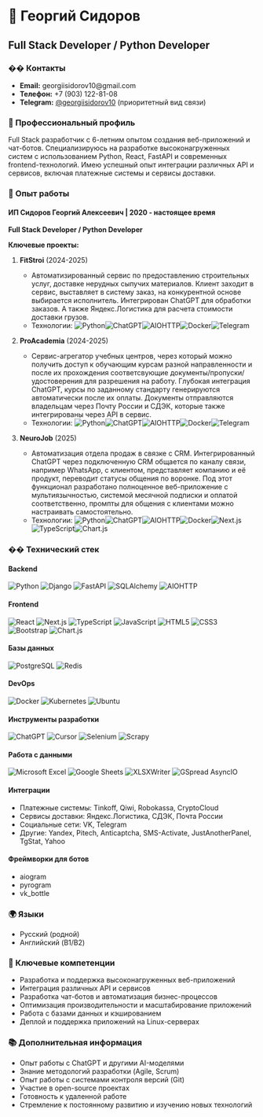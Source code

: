 # 👋 Георгий Сидоров
## Full Stack Developer / Python Developer

### �� Контакты
- **Email:** georgiis&#x2060;idorov10@&#x2060;gmail.com
- **Телефон:** +7 (903) 122-81-08
- **Telegram:** <a href='https://t.me/georgiisidorov10'>@georgiisidorov10</a> (приоритетный вид связи)

### 🎯 Профессиональный профиль
Full Stack разработчик с 6-летним опытом создания веб-приложений и чат-ботов. Специализируюсь на разработке высоконагруженных систем с использованием Python, React, FastAPI и современных frontend-технологий. Имею успешный опыт интеграции различных API и сервисов, включая платежные системы и сервисы доставки.

### 💼 Опыт работы
#### ИП Сидоров Георгий Алексеевич | 2020 - настоящее время
**Full Stack Developer / Python Developer**

**Ключевые проекты:**

1. **FitStroi** (2024-2025)
   - Автоматизированный сервис по предоставлению строительных услуг, доставке нерудных сыпучих материалов. Клиент заходит в сервис, выставляет в систему заказ, на конкурентной основе выбирается исполнитель. Интегрирован ChatGPT для обработки заказов. А также Яндекс.Логистика для расчета стоимости доставки грузов. 
   - Технологии: ![Python](https://img.shields.io/badge/Python-3670A0?style=for-the-badge&logo=python&logoColor=ffdd54)![ChatGPT](https://img.shields.io/badge/ChatGPT-74aa9c?logo=openai&logoColor=white&style=for-the-badge)![AIOHTTP](https://img.shields.io/badge/AIOHTTP-2C5BB4?style=for-the-badge&logo=aiohttp&logoColor=white)![Docker](https://img.shields.io/badge/Docker-2496ED?logo=docker&logoColor=fff&style=for-the-badge)![Telegram](https://img.shields.io/badge/Telegram-2CA5E0?style=for-the-badge&logo=telegram&logoColor=white)

3. **ProAcademia** (2024-2025)
   - Сервис-агрегатор учебных центров, через который можно получить доступ к обучающим курсам разной направленности и после их прохождения соответсвующие документы/пропуски/удостоверения для разрешения на работу. Глубокая интеграция ChatGPT, курсы по заданному стандарту генерируются автоматически после их оплаты. Документы отправляются владельцам через Почту России и СДЭК, которые также интегрированы через API в сервис.
   - Технологии: ![Python](https://img.shields.io/badge/Python-3670A0?style=for-the-badge&logo=python&logoColor=ffdd54)![ChatGPT](https://img.shields.io/badge/ChatGPT-74aa9c?logo=openai&logoColor=white&style=for-the-badge)![AIOHTTP](https://img.shields.io/badge/AIOHTTP-2C5BB4?style=for-the-badge&logo=aiohttp&logoColor=white)![Docker](https://img.shields.io/badge/Docker-2496ED?logo=docker&logoColor=fff&style=for-the-badge)![Telegram](https://img.shields.io/badge/Telegram-2CA5E0?style=for-the-badge&logo=telegram&logoColor=white)

4. **NeuroJob** (2025)
   - Автоматизация отдела продаж в связке с CRM. Интегрированный ChatGPT через подключенную CRM общается по каналу связи, например WhatsApp, с клиентом, представляет компанию и её продукт, переводит статусы общения по воронке. Под этот функционал разработано полноценное веб-приложение с мультиязычностью, системой месячной подписки и оплатой соответственно, промпты для общения с клиентами можно настраивать самостоятельно.
   - Технологии: ![Python](https://img.shields.io/badge/Python-3670A0?style=for-the-badge&logo=python&logoColor=ffdd54)![ChatGPT](https://img.shields.io/badge/ChatGPT-74aa9c?logo=openai&logoColor=white&style=for-the-badge)![AIOHTTP](https://img.shields.io/badge/AIOHTTP-2C5BB4?style=for-the-badge&logo=aiohttp&logoColor=white)![Docker](https://img.shields.io/badge/Docker-2496ED?logo=docker&logoColor=fff&style=for-the-badge)![Next.js](https://img.shields.io/badge/Next.js-000000?style=for-the-badge&logo=next.js&logoColor=white)![TypeScript](https://img.shields.io/badge/TypeScript-3178C6?style=for-the-badge&logo=typescript&logoColor=white)![Chart.js](https://img.shields.io/badge/Chart.js-FF6384?style=for-the-badge&logo=chartdotjs&logoColor=white)

### �� Технический стек

#### Backend
![Python](https://img.shields.io/badge/Python-3670A0?style=for-the-badge&logo=python&logoColor=ffdd54)
![Django](https://img.shields.io/badge/Django-092E20?style=for-the-badge&logo=django&logoColor=white)
![FastAPI](https://img.shields.io/badge/FastAPI-009485?style=for-the-badge&logo=fastapi&logoColor=white)
![SQLAlchemy](https://img.shields.io/badge/SQLAlchemy-D71F00?style=for-the-badge&logo=sqlalchemy&logoColor=white)
![AIOHTTP](https://img.shields.io/badge/AIOHTTP-2C5BB4?style=for-the-badge&logo=aiohttp&logoColor=white)

#### Frontend
![React](https://img.shields.io/badge/React-20232A?style=for-the-badge&logo=react&logoColor=61DAFB)
![Next.js](https://img.shields.io/badge/Next.js-000000?style=for-the-badge&logo=next.js&logoColor=white)
![TypeScript](https://img.shields.io/badge/TypeScript-3178C6?style=for-the-badge&logo=typescript&logoColor=white)
![JavaScript](https://img.shields.io/badge/JavaScript-F7DF1E?style=for-the-badge&logo=javascript&logoColor=black)
![HTML5](https://img.shields.io/badge/HTML5-E34F26?style=for-the-badge&logo=html5&logoColor=white)
![CSS3](https://img.shields.io/badge/CSS3-1572B6?style=for-the-badge&logo=css3&logoColor=white)
![Bootstrap](https://img.shields.io/badge/Bootstrap-7952B3?style=for-the-badge&logo=bootstrap&logoColor=white)
![Chart.js](https://img.shields.io/badge/Chart.js-FF6384?style=for-the-badge&logo=chartdotjs&logoColor=white)

#### Базы данных
![PostgreSQL](https://img.shields.io/badge/PostgreSQL-4169E1?style=for-the-badge&logo=postgresql&logoColor=white)
![Redis](https://img.shields.io/badge/Redis-DD0031?style=for-the-badge&logo=redis&logoColor=white)

#### DevOps
![Docker](https://img.shields.io/badge/Docker-2496ED?style=for-the-badge&logo=docker&logoColor=white)
![Kubernetes](https://img.shields.io/badge/Kubernetes-326CE5?style=for-the-badge&logo=kubernetes&logoColor=white)
![Ubuntu](https://img.shields.io/badge/Ubuntu-E95420?style=for-the-badge&logo=ubuntu&logoColor=white)

#### Инструменты разработки
![ChatGPT](https://img.shields.io/badge/ChatGPT-74AA9C?style=for-the-badge&logo=openai&logoColor=white)
![Cursor](https://img.shields.io/badge/Cursor-000000?style=for-the-badge&logo=cursor-ai&logoColor=white)
![Selenium](https://img.shields.io/badge/Selenium-43B02A?style=for-the-badge&logo=selenium&logoColor=white)
![Scrapy](https://img.shields.io/badge/Scrapy-60A839?style=for-the-badge&logo=scrapy&logoColor=white)

#### Работа с данными
![Microsoft Excel](https://img.shields.io/badge/Microsoft%20Excel-217346?style=for-the-badge&logo=microsoftexcel&logoColor=white)
![Google Sheets](https://img.shields.io/badge/Google%20Sheets-34A853?style=for-the-badge&logo=googlesheets&logoColor=white)
![XLSXWriter](https://img.shields.io/badge/XLSXWriter-217346?style=for-the-badge&logo=microsoftexcel&logoColor=white)
![GSpread AsyncIO](https://img.shields.io/badge/GSpread%20AsyncIO-34A853?style=for-the-badge&logo=googlesheets&logoColor=white)

#### Интеграции
- Платежные системы: Tinkoff, Qiwi, Robokassa, CryptoCloud
- Сервисы доставки: Яндекс.Логистика, СДЭК, Почта России
- Социальные сети: VK, Telegram
- Другие: Yandex, Pitech, Anticaptcha, SMS-Activate, JustAnotherPanel, TgStat, Yahoo

#### Фреймворки для ботов
- aiogram
- pyrogram
- vk_bottle

### 🌍 Языки
- Русский (родной)
- Английский (B1/B2)

### 🎯 Ключевые компетенции
- Разработка и поддержка высоконагруженных веб-приложений
- Интеграция различных API и сервисов
- Разработка чат-ботов и автоматизация бизнес-процессов
- Оптимизация производительности и масштабирование приложений
- Работа с базами данных и кэшированием
- Деплой и поддержка приложений на Linux-серверах

### 📚 Дополнительная информация
- Опыт работы с ChatGPT и другими AI-моделями
- Знание методологий разработки (Agile, Scrum)
- Опыт работы с системами контроля версий (Git)
- Участие в open-source проектах
- Готовность к удаленной работе
- Стремление к постоянному развитию и изучению новых технологий





